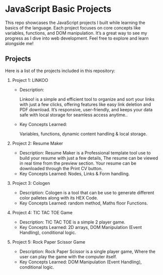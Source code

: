 # JavaScript Basic Projects

This repo showcases the JavaScript projects I built while learning the basics of the language. Each project focuses on core concepts like variables, functions, and DOM manipulation. It’s a great way to see my progress as I dive into web development. Feel free to explore and learn alongside me!
<!-- Welcome to my JavaScript learning journey! This repository contains various projects I built during the initial phase of learning JavaScript. These projects were created to strengthen my understanding of fundamental JavaScript concepts, such as variables, loops, functions, events, and DOM manipulation. 

Each project represents a step forward in my journey to becoming proficient in JavaScript. Feel free to explore the code and try out the projects yourself! -->

## Projects

Here is a list of the projects included in this repository:

1. <emp>Project 1:</emp> LINKOO
   - <emp>Description:</emp><br> <p>Linkoo! is a simple and efficient tool to organize and sort your links with just a few clicks, offering features like easy link deletion and PDF download. It’s responsive, user-friendly, and keeps your data safe with local storage for seamless access anytime..</p>
   - <emp>Key Concepts Learned:</emp><br> <p>Variables, functions, dynamic content handling & local storage.</P>

2. <emp>Project 2:</emp> Resume Maker
   - Description: Resume Maker is a Professional template tool use to build your resume with just a few details, The resume can be viewed in real time from the preview section. Your resume can be downloaded through the Print CV button. 
   - Key Concepts Learned: Nodes, Links & Form handling.

3. <emp>Project 3:</emp> Cologen
   - Description: Cologen is a tool that can be use to generate different color palletes along with its HEX Code.
   - Key Concepts Learned: random method, Maths floor Functions.

4. <emp>Project 4:</emp> TIC TAC TOE Game
   - Description: TIC TAC TOE is a simple 2 player game. 
   - Key Concepts Learned: 2D arrays, DOM Manipulation (Event Handling), conditional logic.
5. <emp>Project 5:</emp> Rock Paper Scissor Game
   - Description: Rock Paper Scissor is a single player game, Where the user can play the game with the computer itself. 
   - Key Concepts Learned: DOM Manipulation (Event Handling), conditional logic.

<!-- ... *(List as many projects as you have)*  -->

<!-- ## How to Run

To run these projects on your local machine:

1. Clone this repository to your local machine.
   ```bash
   git clone https://github.com/vaibhav-soni74/js_projects.git
